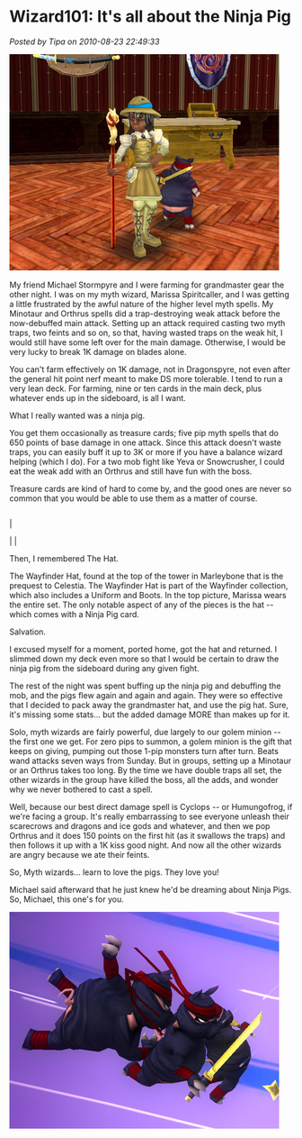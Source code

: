# Wizard101: It's all about the Ninja Pig

*Posted by Tipa on 2010-08-23 22:49:33*

![](../uploads/2010/08/WizardGraphicalClient-2010-08-23-23-14-18-90.jpg "Marissa and her best friend")

My friend Michael Stormpyre and I were farming for grandmaster gear the other night. I was on my myth wizard, Marissa Spiritcaller, and I was getting a little frustrated by the awful nature of the higher level myth spells. My Minotaur and Orthrus spells did a trap-destroying weak attack before the now-debuffed main attack. Setting up an attack required casting two myth traps, two feints and so on, so that, having wasted traps on the weak hit, I would still have some left over for the main damage. Otherwise, I would be very lucky to break 1K damage on blades alone.

You can't farm effectively on 1K damage, not in Dragonspyre, not even after the general hit point nerf meant to make DS more tolerable. I tend to run a very lean deck. For farming, nine or ten cards in the main deck, plus whatever ends up in the sideboard, is all I want.

What I really wanted was a ninja pig.

You get them occasionally as treasure cards; five pip myth spells that do 650 points of base damage in one attack. Since this attack doesn't waste traps, you can easily buff it up to 3K or more if you have a balance wizard helping (which I do). For a two mob fight like Yeva or Snowcrusher, I could eat the weak add with an Orthrus and still have fun with the boss.

Treasure cards are kind of hard to come by, and the good ones are never so common that you would be able to use them as a matter of course.



|  |  |
| --- | --- |
| 

 | 
 |



Then, I remembered The Hat.

The Wayfinder Hat, found at the top of the tower in Marleybone that is the prequest to Celestia. The Wayfinder Hat is part of the Wayfinder collection, which also includes a Uniform and Boots. In the top picture, Marissa wears the entire set. The only notable aspect of any of the pieces is the hat -- which comes with a Ninja Pig card.

Salvation.

I excused myself for a moment, ported home, got the hat and returned. I slimmed down my deck even more so that I would be certain to draw the ninja pig from the sideboard during any given fight.

The rest of the night was spent buffing up the ninja pig and debuffing the mob, and the pigs flew again and again and again. They were so effective that I decided to pack away the grandmaster hat, and use the pig hat. Sure, it's missing some stats... but the added damage MORE than makes up for it.

Solo, myth wizards are fairly powerful, due largely to our golem minion -- the first one we get. For zero pips to summon, a golem minion is the gift that keeps on giving, pumping out those 1-pip monsters turn after turn. Beats wand attacks seven ways from Sunday. But in groups, setting up a Minotaur or an Orthrus takes too long. By the time we have double traps all set, the other wizards in the group have killed the boss, all the adds, and wonder why we never bothered to cast a spell.

Well, because our best direct damage spell is Cyclops -- or Humungofrog, if we're facing a group. It's really embarrassing to see everyone unleash their scarecrows and dragons and ice gods and whatever, and then we pop Orthrus and it does 150 points on the first hit (as it swallows the traps) and then follows it up with a 1K kiss good night. And now all the other wizards are angry because we ate their feints.

So, Myth wizards... learn to love the pigs. They love you!

Michael said afterward that he just knew he'd be dreaming about Ninja Pigs. So, Michael, this one's for you.

![](../uploads/2010/08/WizardGraphicalClient-2010-08-23-21-49-48-78.jpg "NINNNNNJAAAAA PIGGGGGSSSSSS!!!!!")

